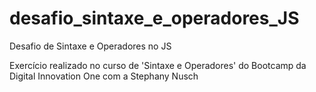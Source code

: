 # desafio_sintaxe_e_operadores_JS
Desafio de Sintaxe e Operadores no JS

Exercício realizado no curso de 'Sintaxe e Operadores' do Bootcamp da Digital Innovation One com a Stephany Nusch
